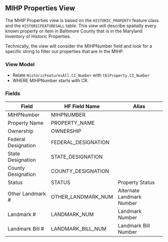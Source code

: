 ## MIHP Properties View
The MHIP Properties view is based on the `HISTORIC_PROPERTY` feature class and the `HISTORICFEATURESALL` table. This view will describe spatially every known property or item in Baltimore County that is in the Maryland Inventory of Historic Properties.

Technically, the view will consider the MIHPNumber field and look for a specific string to filter out properties that are in the MIHP.

### View Model

* Relate `HistoricFeaturesAll.CI_Number` with `tblProperty.CI_Number`
* WHERE MIHPNumber starts with CR.

### Fields

| Field              | HF Field Name       | Alias                     |
|--------------------|---------------------|---------------------------|
| MIHPNumber         | MIHPNUMBER          |                           |
| Property Name      | PROPERTY_NAME       |                           |
| Ownership          | OWNERSHIP           |                           |
| Federal Designation| FEDERAL_DESIGNATION |                           |
| State Designation  | STATE_DESIGNATION   |                           |
| County Designation | COUNTY_DESIGNATION  |                           |
| Status             | STATUS              | Property Status           |
| Other Landmark #   | OTHER_LANDMARK_NUM  | Alternate Landmark Number |
| Landmark #         | LANDMARK_NUM        | Landmark Number           |
| Landmark Bill #    | LANDMARK_BILL_NUM   | Landmark Bill Number      |